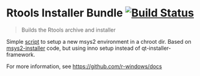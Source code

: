 # Rtools Installer Bundle [![Build Status](https://github.com/r-windows/rtools-installer/actions/workflows/main.yml/badge.svg)](https://github.com/r-windows/rtools-installer/actions)

> Builds the Rtools archive and installer

Simple [script](make-rtools-chroot.sh) to setup a new msys2 environment in a chroot dir. Based on [msys2-installer](https://github.com/msys2/msys2-installer) code, but using inno setup instead of qt-installer-framework.

For more information, see https://github.com/r-windows/docs
